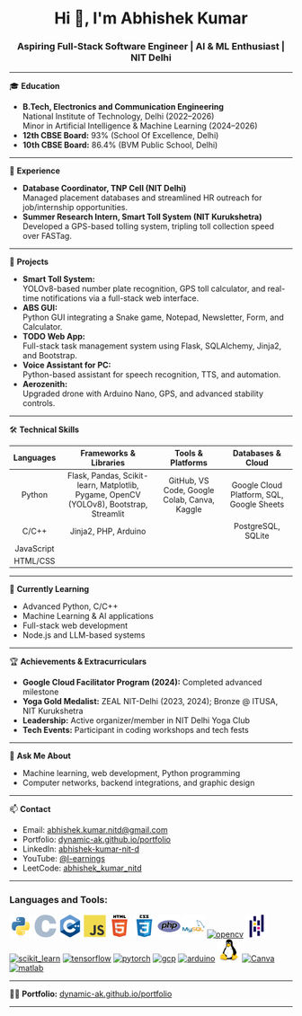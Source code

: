 <h1 align="center">Hi 👋, I'm Abhishek Kumar</h1>
<h3 align="center">Aspiring Full-Stack Software Engineer | AI & ML Enthusiast | NIT Delhi</h3>

---

🎓 **Education**
- **B.Tech, Electronics and Communication Engineering**  
  National Institute of Technology, Delhi (2022–2026)  
  Minor in Artificial Intelligence & Machine Learning (2024–2026)
- **12th CBSE Board:** 93% (School Of Excellence, Delhi)
- **10th CBSE Board:** 86.4% (BVM Public School, Delhi)

---

💼 **Experience**
- **Database Coordinator, TNP Cell (NIT Delhi)**  
  Managed placement databases and streamlined HR outreach for job/internship opportunities.
- **Summer Research Intern, Smart Toll System (NIT Kurukshetra)**  
  Developed a GPS-based tolling system, tripling toll collection speed over FASTag.

---

🚀 **Projects**
- **Smart Toll System:**  
  YOLOv8-based number plate recognition, GPS toll calculator, and real-time notifications via a full-stack web interface.
- **ABS GUI:**  
  Python GUI integrating a Snake game, Notepad, Newsletter, Form, and Calculator.
- **TODO Web App:**  
  Full-stack task management system using Flask, SQLAlchemy, Jinja2, and Bootstrap.
- **Voice Assistant for PC:**  
  Python-based assistant for speech recognition, TTS, and automation.
- **Aerozenith:**  
  Upgraded drone with Arduino Nano, GPS, and advanced stability controls.

---

🛠️ **Technical Skills**

| Languages      | Frameworks & Libraries     | Tools & Platforms         | Databases & Cloud         |
|:--------------:|:-------------------------:|:------------------------:|:------------------------:|
| Python         | Flask, Pandas, Scikit-learn, Matplotlib, Pygame, OpenCV (YOLOv8), Bootstrap, Streamlit | GitHub, VS Code, Google Colab, Canva, Kaggle | Google Cloud Platform, SQL, Google Sheets |
| C/C++          | Jinja2, PHP, Arduino      |                          | PostgreSQL, SQLite       |
| JavaScript     |                           |                          |                          |
| HTML/CSS       |                           |                          |                          |

---

🌱 **Currently Learning**
- Advanced Python, C/C++
- Machine Learning & AI applications
- Full-stack web development
- Node.js and LLM-based systems

---

🏆 **Achievements & Extracurriculars**
- **Google Cloud Facilitator Program (2024):** Completed advanced milestone
- **Yoga Gold Medalist:** ZEAL NIT-Delhi (2023, 2024); Bronze @ ITUSA, NIT Kurukshetra
- **Leadership:** Active organizer/member in NIT Delhi Yoga Club
- **Tech Events:** Participant in coding workshops and tech fests

---

💬 **Ask Me About**
- Machine learning, web development, Python programming
- Computer networks, backend integrations, and graphic design

---

📫 **Contact**
- Email: abhishek.kumar.nitd@gmail.com
- Portfolio: [dynamic-ak.github.io/portfolio](https://dynamic-ak.github.io/portfolio/)
- LinkedIn: [abhishek-kumar-nit-d](https://linkedin.com/in/abhishek-kumar-nit-d)
- YouTube: [@l-earnings](https://www.youtube.com/@l-earnings)
- LeetCode: [abhishek_kumar_nitd](https://www.leetcode.com/abhishek_kumar_nitd)

---

<h3 align="left">Languages and Tools:</h3>
<p align="left">
    <a href="https://www.python.org" target="_blank" rel="noreferrer"><img src="https://raw.githubusercontent.com/devicons/devicon/master/icons/python/python-original.svg" alt="python" width="40" height="40" /></a>
    <a href="https://www.cprogramming.com/" target="_blank" rel="noreferrer"><img src="https://raw.githubusercontent.com/devicons/devicon/master/icons/c/c-original.svg" alt="c" width="40" height="40" /></a>
    <a href="https://www.w3schools.com/cpp/" target="_blank" rel="noreferrer"><img src="https://raw.githubusercontent.com/devicons/devicon/master/icons/cplusplus/cplusplus-original.svg" alt="cplusplus" width="40" height="40" /></a>
    <a href="https://developer.mozilla.org/en-US/docs/Web/JavaScript" target="_blank" rel="noreferrer"><img src="https://raw.githubusercontent.com/devicons/devicon/master/icons/javascript/javascript-original.svg" alt="javascript" width="40" height="40" /></a>
    <a href="https://www.w3.org/html/" target="_blank" rel="noreferrer"><img src="https://raw.githubusercontent.com/devicons/devicon/master/icons/html5/html5-original-wordmark.svg" alt="html5" width="40" height="40" /></a>
    <a href="https://www.w3schools.com/css/" target="_blank" rel="noreferrer"><img src="https://raw.githubusercontent.com/devicons/devicon/master/icons/css3/css3-original-wordmark.svg" alt="css3" width="40" height="40" /></a>
    <a href="https://www.php.net" target="_blank" rel="noreferrer"><img src="https://raw.githubusercontent.com/devicons/devicon/master/icons/php/php-original.svg" alt="php" width="40" height="40" /></a>
    <a href="https://www.mysql.com/" target="_blank" rel="noreferrer"><img src="https://raw.githubusercontent.com/devicons/devicon/master/icons/mysql/mysql-original-wordmark.svg" alt="mysql" width="40" height="40" /></a>
    <a href="https://opencv.org/" target="_blank" rel="noreferrer"><img src="https://www.vectorlogo.zone/logos/opencv/opencv-icon.svg" alt="opencv" width="40" height="40" /></a>
    <a href="https://pandas.pydata.org/" target="_blank" rel="noreferrer"><img src="https://raw.githubusercontent.com/devicons/devicon/2ae2a900d2f041da66e950e4d48052658d850630/icons/pandas/pandas-original.svg" alt="pandas" width="40" height="40" /></a>
    <a href="https://scikit-learn.org/" target="_blank" rel="noreferrer"><img src="https://upload.wikimedia.org/wikipedia/commons/0/05/Scikit_learn_logo_small.svg" alt="scikit_learn" width="40" height="40" /></a>
    <a href="https://www.tensorflow.org" target="_blank" rel="noreferrer"><img src="https://www.vectorlogo.zone/logos/tensorflow/tensorflow-icon.svg" alt="tensorflow" width="40" height="40" /></a>
    <a href="https://pytorch.org/" target="_blank" rel="noreferrer"><img src="https://www.vectorlogo.zone/logos/pytorch/pytorch-icon.svg" alt="pytorch" width="40" height="40" /></a>
    <a href="https://cloud.google.com" target="_blank" rel="noreferrer"><img src="https://www.vectorlogo.zone/logos/google_cloud/google_cloud-icon.svg" alt="gcp" width="40" height="40" /></a>
    <a href="https://www.arduino.cc/" target="_blank" rel="noreferrer"><img src="https://cdn.worldvectorlogo.com/logos/arduino-1.svg" alt="arduino" width="40" height="40" /></a>
    <a href="https://www.linux.org/" target="_blank" rel="noreferrer"><img src="https://raw.githubusercontent.com/devicons/devicon/master/icons/linux/linux-original.svg" alt="linux" width="40" height="40" /></a>
    <a href="https://www.canva.com/" target="_blank" rel="noreferrer"><img src="https://upload.wikimedia.org/wikipedia/commons/0/08/Canva_icon_2021.svg" alt="Canva" width="40" height="40" /></a>
    <a href="https://www.mathworks.com/" target="_blank" rel="noreferrer"><img src="https://upload.wikimedia.org/wikipedia/commons/2/21/Matlab_Logo.png" alt="matlab" width="40" height="40" /></a>
</p>

---

🧑‍💻 **Portfolio:** [dynamic-ak.github.io/portfolio](https://dynamic-ak.github.io/portfolio/)

---
